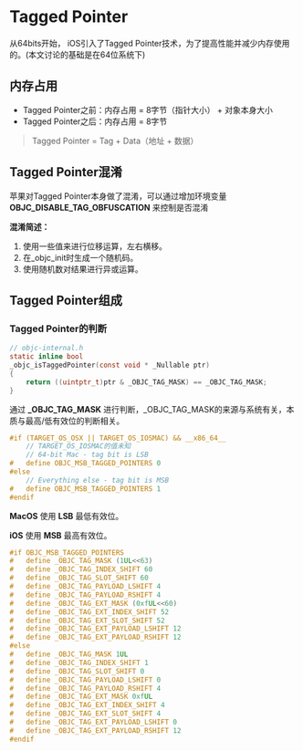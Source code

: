 # Tagged Pointer

从64bits开始， iOS引入了Tagged Pointer技术，为了提高性能并减少内存使用的。(本文讨论的基础是在64位系统下)

## 内存占用

* Tagged Pointer之前：内存占用 = 8字节（指针大小） + 对象本身大小
* Tagged Pointer之后：内存占用 = 8字节

>Tagged Pointer = Tag + Data（地址 + 数据）

## Tagged Pointer混淆

苹果对Tagged Pointer本身做了混淆，可以通过增加环境变量 **OBJC_DISABLE_TAG_OBFUSCATION** 来控制是否混淆

**混淆简述：**

1. 使用一些值来进行位移运算，左右横移。
2. 在_objc_init时生成一个随机码。
3. 使用随机数对结果进行异或运算。

## Tagged Pointer组成

### Tagged Pointer的判断

```c
// objc-internal.h
static inline bool 
_objc_isTaggedPointer(const void * _Nullable ptr)
{
    return ((uintptr_t)ptr & _OBJC_TAG_MASK) == _OBJC_TAG_MASK;
}
```

通过 **_OBJC_TAG_MASK** 进行判断，_OBJC_TAG_MASK的来源与系统有关，本质与最高/低有效位的判断相关。

```c
#if (TARGET_OS_OSX || TARGET_OS_IOSMAC) && __x86_64__
    // TARGET_OS_IOSMAC的值未知
    // 64-bit Mac - tag bit is LSB
#   define OBJC_MSB_TAGGED_POINTERS 0
#else
    // Everything else - tag bit is MSB
#   define OBJC_MSB_TAGGED_POINTERS 1
#endif
```

**MacOS** 使用 **LSB** 最低有效位。

**iOS** 使用 **MSB** 最高有效位。

```c
#if OBJC_MSB_TAGGED_POINTERS
#   define _OBJC_TAG_MASK (1UL<<63)
#   define _OBJC_TAG_INDEX_SHIFT 60
#   define _OBJC_TAG_SLOT_SHIFT 60
#   define _OBJC_TAG_PAYLOAD_LSHIFT 4
#   define _OBJC_TAG_PAYLOAD_RSHIFT 4
#   define _OBJC_TAG_EXT_MASK (0xfUL<<60)
#   define _OBJC_TAG_EXT_INDEX_SHIFT 52
#   define _OBJC_TAG_EXT_SLOT_SHIFT 52
#   define _OBJC_TAG_EXT_PAYLOAD_LSHIFT 12
#   define _OBJC_TAG_EXT_PAYLOAD_RSHIFT 12
#else
#   define _OBJC_TAG_MASK 1UL
#   define _OBJC_TAG_INDEX_SHIFT 1
#   define _OBJC_TAG_SLOT_SHIFT 0
#   define _OBJC_TAG_PAYLOAD_LSHIFT 0
#   define _OBJC_TAG_PAYLOAD_RSHIFT 4
#   define _OBJC_TAG_EXT_MASK 0xfUL
#   define _OBJC_TAG_EXT_INDEX_SHIFT 4
#   define _OBJC_TAG_EXT_SLOT_SHIFT 4
#   define _OBJC_TAG_EXT_PAYLOAD_LSHIFT 0
#   define _OBJC_TAG_EXT_PAYLOAD_RSHIFT 12
#endif
```